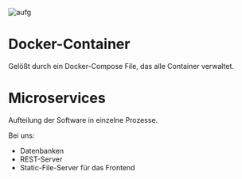 ![aufg](aufg5.JPG)

# Docker-Container
Gelößt durch ein Docker-Compose File, das alle Container verwaltet.

# Microservices
Aufteilung der Software in einzelne Prozesse.

Bei uns: 
- Datenbanken
- REST-Server
- Static-File-Server für das Frontend
